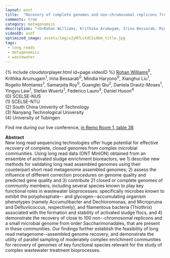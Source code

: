 ```yaml
---
layout: post
title:  "Recovery of complete genomes and non-chromosomal replicons from activated sludge enrichment microbial communities using Nanopore long read metagenome sequencing"
comments: true
category: metagenomics
description: "<b>Rohan Williams, Krithika Arumugam, Irina Bessarab, Mindia Haryono, Xianghui Liu, Rogelio Montanez, Samarpita Roy, Guanglei Qiu, Daniela Drautz-Moses, Yingyu Law, Stefan Wuertz, Federico Lauro, Daniel Huson</b><br/>New long read sequencing technologies offer huge p..."
videoID: asdf
optimized_image: assets/img/x2yM7LcXdCSi0bm_title.jpg
tags:
 - long reads
 - metagenomics
 - wastewater
---
```

{% include cloudstorplayer.html id=page.videoID %}
<u>Rohan Williams</u><sup>0</sup>, Krithika Arumugam<sup>1</sup>, Irina Bessarab<sup>0</sup>, Mindia Haryono<sup>0</sup>, Xianghui Liu<sup>1</sup>, Rogelio Montanez<sup>1</sup>, Samarpita Roy<sup>0</sup>, Guanglei Qiu<sup>2</sup>, Daniela Drautz-Moses<sup>1</sup>, Yingyu Law<sup>1</sup>, Stefan Wuertz<sup>1</sup>, Federico Lauro<sup>3</sup>, Daniel Huson<sup>4</sup><br/>
\(0\) SCELSE-NUS<br/>
\(1\) SCELSE-NTU<br/>
\(2\) South China Univerity of Technology<br/>
\(3\) Nanyang Technological University<br/>
\(4\) University of Tubingen

Find me during our live conference, [in Remo Room 1, table 38](https://remo.co)

<b>Abstract</b><br/>
New long read sequencing technologies offer huge potential for effective recovery of complete, closed genomes from complex microbial communities. Using long read data \(ONT MinION\) obtained from an ensemble of activated sludge enrichment bioreactors, we 1\) describe new methods for validating long read assembled genomes using their counterpart short read metagenome assembled genomes; 2\) assess the influence of different correction procedures on genome quality and predicted gene quality and 3\) contribute 21 closed or complete genomes of community members, including several species known to play key functional roles in wastewater bioprocesses: specifically microbes known to exhibit the polyphosphate-- and glycogen--accumulating organism phenotypes \(namely Accumulibacter and Dechloromonas, and Micropruina and Defluviicoccus, respectively\), and filamentous bacteria \(Thiothrix\) associated with the formation and stability of activated sludge flocs, and 4\) demonstrate the recovery of close to 100 non--chromosomal replicons and a small microbial genome from order Saccharimonadales, that are present in these communities. Our findings further establish the feasibility of long read metagenome--assembled genome recovery, and demonstrate the utility of parallel sampling of moderately complex enrichment communities for recovery of genomes of key functional species relevant for the study of complex wastewater treatment bioprocesses.
